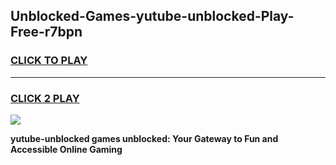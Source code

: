 
## Unblocked-Games-yutube-unblocked-Play-Free-r7bpn
<h3>
<a href="https://premium76.site?title=yutube-unblocked&ref=18A1">CLICK TO PLAY</a></h3>
<hr>

<h3>
<a href="https://premium76.site?title=yutube-unblocked&ref=18A1">CLICK 2 PLAY</a>
  
</h3>

<a href="https://premium76.site?title=yutube-unblocked&ref=18A1"><img src="https://clearcache.store/games.png"></a>


**yutube-unblocked games unblocked: Your Gateway to Fun and Accessible Online Gaming**
